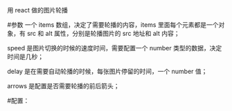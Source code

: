 用 react 做的图片轮播

#参数
一个 items 数组，决定了需要轮播的内容，items 里面每个元素都是一个对象，有 src 和 alt 属性，分别是轮播图片的 src 地址和 alt 内容；

speed 是图片切换的时候的速度时间，需要配置一个 number 类型的数据，决定时间是几秒；

delay 是在需要自动轮播的时候，每张图片停留的时间，一个 number 值；

arrows 是配置是否需要轮播的前后箭头；

#配置：
